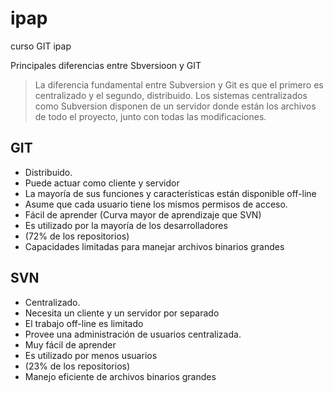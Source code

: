 # ipap
curso GIT ipap

Principales diferencias entre Sbversioon y GIT

> La diferencia fundamental entre 
> Subversion y Git es que el primero es
> centralizado y el segundo, distribuido. 
> Los sistemas centralizados como Subversion 
> disponen de un servidor donde están los archivos 
> de todo el proyecto, junto con todas las modificaciones.


## GIT

- Distribuido.
- Puede actuar como cliente y servidor
- La mayoría de sus funciones y características están disponible off-line
- Asume que cada usuario tiene los mismos permisos de acceso.
- Fácil de aprender (Curva mayor de aprendizaje que SVN)
- Es utilizado por la mayoría de los desarrolladores 
- (72% de los repositorios)
- Capacidades limitadas para manejar archivos binarios grandes

## SVN
- Centralizado.
- Necesita un cliente y un servidor por separado
- El trabajo off-line es limitado
- Provee una administración de usuarios centralizada.
- Muy fácil de aprender
- Es utilizado por menos usuarios 
- (23% de los repositorios)
- Manejo eficiente de archivos binarios grandes


